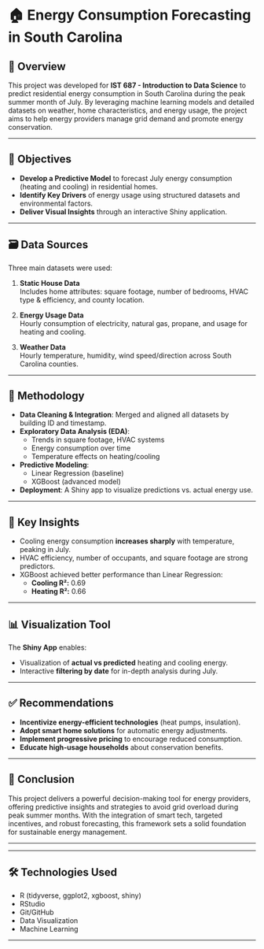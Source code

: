 # 🏠 Energy Consumption Forecasting in South Carolina

## 📌 Overview

This project was developed for **IST 687 - Introduction to Data Science** to predict residential energy consumption in South Carolina during the peak summer month of July. By leveraging machine learning models and detailed datasets on weather, home characteristics, and energy usage, the project aims to help energy providers manage grid demand and promote energy conservation.

---

## 🎯 Objectives

- **Develop a Predictive Model** to forecast July energy consumption (heating and cooling) in residential homes.
- **Identify Key Drivers** of energy usage using structured datasets and environmental factors.
- **Deliver Visual Insights** through an interactive Shiny application.

---

## 🗃️ Data Sources

Three main datasets were used:

1. **Static House Data**  
   Includes home attributes: square footage, number of bedrooms, HVAC type & efficiency, and county location.

2. **Energy Usage Data**  
   Hourly consumption of electricity, natural gas, propane, and usage for heating and cooling.

3. **Weather Data**  
   Hourly temperature, humidity, wind speed/direction across South Carolina counties.

---

## 🧪 Methodology

- **Data Cleaning & Integration**: Merged and aligned all datasets by building ID and timestamp.
- **Exploratory Data Analysis (EDA)**:
  - Trends in square footage, HVAC systems
  - Energy consumption over time
  - Temperature effects on heating/cooling
- **Predictive Modeling**:
  - Linear Regression (baseline)
  - XGBoost (advanced model)
- **Deployment**: A Shiny app to visualize predictions vs. actual energy use.

---

## 🧠 Key Insights

- Cooling energy consumption **increases sharply** with temperature, peaking in July.
- HVAC efficiency, number of occupants, and square footage are strong predictors.
- XGBoost achieved better performance than Linear Regression:
  - **Cooling R²:** 0.69
  - **Heating R²:** 0.66

---

## 📊 Visualization Tool

The **Shiny App** enables:
- Visualization of **actual vs predicted** heating and cooling energy.
- Interactive **filtering by date** for in-depth analysis during July.

---

## ✅ Recommendations

- **Incentivize energy-efficient technologies** (heat pumps, insulation).
- **Adopt smart home solutions** for automatic energy adjustments.
- **Implement progressive pricing** to encourage reduced consumption.
- **Educate high-usage households** about conservation benefits.

---

## 📌 Conclusion

This project delivers a powerful decision-making tool for energy providers, offering predictive insights and strategies to avoid grid overload during peak summer months. With the integration of smart tech, targeted incentives, and robust forecasting, this framework sets a solid foundation for sustainable energy management.

---

---

## 🛠️ Technologies Used

- R (tidyverse, ggplot2, xgboost, shiny)
- RStudio
- Git/GitHub
- Data Visualization
- Machine Learning

---



